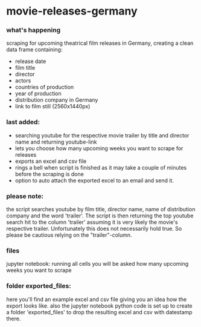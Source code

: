 # movie-releases-germany

### what's happening
scraping for upcoming theatrical film releases in Germany, 
creating a clean data frame containing:
- release date
- film title
- director
- actors
- countries of production
- year of production
- distribution company in Germany
- link to film still (2560x1440px)

### last added:
- searching youtube for the respective movie trailer by title and director name and returning youtube-link
- lets you choose how many upcoming weeks you want to scrape for releases
- exports an excel and csv file
- rings a bell when script is finished as it may take a couple of minutes before the scraping is done
- option to auto attach the exported excel to an email and send it.

### please note:
the script searches youtube by film title, director name, name of distribution company and the word 'trailer'.
The script is then returning the top youtube search hit to the column 'trailer' assuming it is very likely the movie's respective trailer.
Unfortunately this does not necessarily hold true.
So please be cautious relying on the "trailer"-column.

### files
jupyter notebook: 
running all cells you will be asked how many upcoming weeks you want to scrape

### folder exported_files:
here you'll find an example excel and csv file giving you an idea how the export looks like.
also the jupyter notebook python code is set up to create a folder 'exported_files' to drop the resulting excel and csv with datestamp there.

